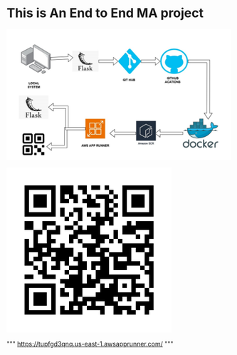# This is An End to End MA project
![Alt text](insurationcost_page-0001.jpg)


![Alt text](qrcode.png)

"""
https://tupfgd3qnq.us-east-1.awsapprunner.com/
"""